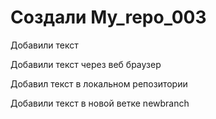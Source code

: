 ﻿# Создали My_repo_003

Добавили текст

Добавили текст через веб браузер

Добавил текст в локальном репозитории

Добавили текст в новой ветке newbranch
